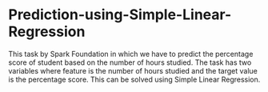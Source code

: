 # Prediction-using-Simple-Linear-Regression
 This task by Spark Foundation in which we have to predict the percentage score of student based on the number of hours studied. The task has two variables where feature is the number of hours studied and the target value is the percentage score. This can be solved using Simple Linear Regression.
